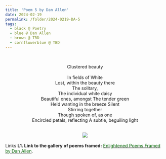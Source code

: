 ```yaml
---
title: 'Poem 5 by Dan Allen'
date: 2024-02-19
permalink: /folder/2024-0219-DA-5
tags:
  - black @ Poetry
  - blue @ Dan Allen
  - brown @ TBD
  - cornflowerblue @ TBD
---
```


<br>

<p align="center">
Clustered beauty<br>
<br>
In fields of White<br>
Lost, within the beauty there<br>
The solitary,<br>
The individual white daisy<br>
Beautiful ones, amongst The tender green<br>
Held wanting in the breeze Silent<br>
Stirring together<br>
Though spoken of, as one<br>
Encircled petals, reflecting A subtle, beguiling light<br>
</p>

<br>

<div style="text-align: center"><img src="/images/Poem_by_Dan_Allen.jpg" /></div>

<br>

<wave-list>
<list-title color="DarkSeaGreen" width="25">Links</list-title>
  <list-item color="BlanchedAlmond"  width="285"><b> L1. Link to the gallery of poems framed:</b> <a href="https://imageevent.com/sahaja/art/enlightenedpoemsframedbydanallen"><font color="DarkGreen">Enlightened Poems Framed by Dan Allen</font></a>. </list-item>
</wave-list>